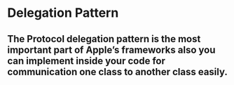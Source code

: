 # Delegation Pattern 
## The Protocol delegation pattern is the most important part of Apple’s frameworks also you can implement inside your code for communication one class to another class easily. 


